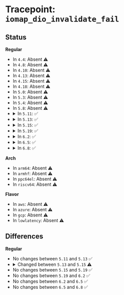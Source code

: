 # Tracepoint: <code>iomap_dio_invalidate_fail</code>

## Status
<b>Regular</b>
<ul>
<li>
In <code>4.4</code>: Absent ⚠️
</li>
<li>
In <code>4.8</code>: Absent ⚠️
</li>
<li>
In <code>4.10</code>: Absent ⚠️
</li>
<li>
In <code>4.13</code>: Absent ⚠️
</li>
<li>
In <code>4.15</code>: Absent ⚠️
</li>
<li>
In <code>4.18</code>: Absent ⚠️
</li>
<li>
In <code>5.0</code>: Absent ⚠️
</li>
<li>
In <code>5.3</code>: Absent ⚠️
</li>
<li>
In <code>5.4</code>: Absent ⚠️
</li>
<li>
In <code>5.8</code>: Absent ⚠️
</li>
<li>
<details>
<summary>In <code>5.11</code>: ✅</summary>

Event:

```c
struct trace_event_raw_iomap_range_class {
    struct trace_entry ent;
    dev_t dev;
    u64 ino;
    loff_t size;
    long unsigned int offset;
    unsigned int length;
    char __data[0];
};
```
Function:

```c
void trace_event_raw_event_iomap_range_class(void *__data, struct inode *inode, long unsigned int off, unsigned int len);
```
</details>
</li>
<li>
<details>
<summary>In <code>5.13</code>: ✅</summary>

Event:

```c
struct trace_event_raw_iomap_range_class {
    struct trace_entry ent;
    dev_t dev;
    u64 ino;
    loff_t size;
    long unsigned int offset;
    unsigned int length;
    char __data[0];
};
```
Function:

```c
void trace_event_raw_event_iomap_range_class(void *__data, struct inode *inode, long unsigned int off, unsigned int len);
```
</details>
</li>
<li>
<details>
<summary>In <code>5.15</code>: ✅</summary>

Event:

```c
struct trace_event_raw_iomap_range_class {
    struct trace_entry ent;
    dev_t dev;
    u64 ino;
    loff_t size;
    loff_t offset;
    u64 length;
    char __data[0];
};
```
Function:

```c
void trace_event_raw_event_iomap_range_class(void *__data, struct inode *inode, loff_t off, u64 len);
```
</details>
</li>
<li>
<details>
<summary>In <code>5.19</code>: ✅</summary>

Event:

```c
struct trace_event_raw_iomap_range_class {
    struct trace_entry ent;
    dev_t dev;
    u64 ino;
    loff_t size;
    loff_t offset;
    u64 length;
    char __data[0];
};
```
Function:

```c
void trace_event_raw_event_iomap_range_class(void *__data, struct inode *inode, loff_t off, u64 len);
```
</details>
</li>
<li>
<details>
<summary>In <code>6.2</code>: ✅</summary>

Event:

```c
struct trace_event_raw_iomap_range_class {
    struct trace_entry ent;
    dev_t dev;
    u64 ino;
    loff_t size;
    loff_t offset;
    u64 length;
    char __data[0];
};
```
Function:

```c
void trace_event_raw_event_iomap_range_class(void *__data, struct inode *inode, loff_t off, u64 len);
```
</details>
</li>
<li>
<details>
<summary>In <code>6.5</code>: ✅</summary>

Event:

```c
struct trace_event_raw_iomap_range_class {
    struct trace_entry ent;
    dev_t dev;
    u64 ino;
    loff_t size;
    loff_t offset;
    u64 length;
    char __data[0];
};
```
Function:

```c
void trace_event_raw_event_iomap_range_class(void *__data, struct inode *inode, loff_t off, u64 len);
```
</details>
</li>
<li>
<details>
<summary>In <code>6.8</code>: ✅</summary>

Event:

```c
struct trace_event_raw_iomap_range_class {
    struct trace_entry ent;
    dev_t dev;
    u64 ino;
    loff_t size;
    loff_t offset;
    u64 length;
    char __data[0];
};
```
Function:

```c
void trace_event_raw_event_iomap_range_class(void *__data, struct inode *inode, loff_t off, u64 len);
```
</details>
</li>
</ul>
<b>Arch</b>
<ul>
<li>
In <code>arm64</code>: Absent ⚠️
</li>
<li>
In <code>armhf</code>: Absent ⚠️
</li>
<li>
In <code>ppc64el</code>: Absent ⚠️
</li>
<li>
In <code>riscv64</code>: Absent ⚠️
</li>
</ul>
<b>Flavor</b>
<ul>
<li>
In <code>aws</code>: Absent ⚠️
</li>
<li>
In <code>azure</code>: Absent ⚠️
</li>
<li>
In <code>gcp</code>: Absent ⚠️
</li>
<li>
In <code>lowlatency</code>: Absent ⚠️
</li>
</ul>

## Differences
<b>Regular</b>
<ul>
<li>
No changes between <code>5.11</code> and <code>5.13</code> ✅
</li>
<li>
<details>
<summary>Changed between <code>5.13</code> and <code>5.15</code> ⚠️</summary>
<ul>
<li>
<b>Event changed. </b>
</li>
<li>
<b>Field type changed. </b>
<code>long unsigned int offset</code> ➡️ <code>loff_t offset</code>
</li>
<li>
<b>Field type changed. </b>
<code>unsigned int length</code> ➡️ <code>u64 length</code>
</li>
<li>
<b>Func changed. </b>
</li>
<li>
<b>Param type changed. </b>
<code>long unsigned int off</code> ➡️ <code>loff_t off</code>
</li>
<li>
<b>Param type changed. </b>
<code>unsigned int len</code> ➡️ <code>u64 len</code>
</li>
</ul>
</details>
</li>
<li>
No changes between <code>5.15</code> and <code>5.19</code> ✅
</li>
<li>
No changes between <code>5.19</code> and <code>6.2</code> ✅
</li>
<li>
No changes between <code>6.2</code> and <code>6.5</code> ✅
</li>
<li>
No changes between <code>6.5</code> and <code>6.8</code> ✅
</li>
</ul>
